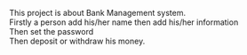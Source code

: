 This project is about Bank Management system.<br> Firstly a person add his/her name then add his/her information<br> Then set the password<br> Then deposit or withdraw his money.
